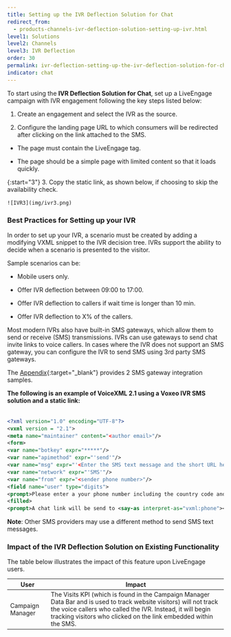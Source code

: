 ```yaml
---
title: Setting up the IVR Deflection Solution for Chat
redirect_from:
  - products-channels-ivr-deflection-solution-setting-up-ivr.html
level1: Solutions
level2: Channels
level3: IVR Deflection
order: 30
permalink: ivr-deflection-setting-up-the-ivr-deflection-solution-for-chat.html
indicator: chat
---
```


To start using the **IVR Deflection Solution for Chat**, set up a LiveEngage campaign with IVR engagement following the key steps listed below:

1.  Create an engagement and select the IVR as the source.

2.  Configure the landing page URL to which consumers will be redirected after clicking on the link attached to the SMS.

  * The page must contain the LiveEngage tag.

  * The page should be a simple page with limited content so that it loads quickly.

{:start="3"}
3.  Copy the static link, as shown below, if choosing to skip the availability check.

    ![IVR3](img/ivr3.png)



### Best Practices for Setting up your IVR

In order to set up your IVR, a scenario must be created by adding a modifying VXML snippet to the IVR decision tree. IVRs support the ability to decide when a scenario is presented to the visitor.

Sample scenarios can be:

* Mobile users only.

* Offer IVR deflection between 09:00 to 17:00.

* Offer IVR deflection to callers if wait time is longer than 10 min.

* Offer IVR deflection to X% of the callers.

Most modern IVRs also have built-in SMS gateways, which allow them to send or receive (SMS) transmissions. IVRs can use gateways to send chat invite links to voice callers. In cases where the IVR does not support an SMS gateway, you can configure the IVR to send SMS using 3rd party SMS gateways.

The [Appendix](products-channels-ivr-deflection-solution-appendix.html){:target="_blank"} provides 2 SMS gateway integration samples.

**The following is an example of VoiceXML 2.1 using a Voxeo IVR SMS solution and a static link:**

```xml

<?xml version="1.0" encoding="UTF-8"?>
<vxml version = "2.1">
<meta name="maintainer" content="<author email>"/>
<form>
<var name="botkey" expr="*****"/>
<var name="apimethod" expr="'send'"/>
<var name="msg" expr="'<Enter the SMS text message and the short URL here. >'"/>
<var name="network" expr="'SMS'"/>
<var name="from" expr="<sender phone number>"/>
<field name="user" type="digits">
<prompt>Please enter a your phone number including the country code and area number. To finish press the pound sign.</prompt>
<filled>
<prompt>A chat link will be send to <say-as interpret-as="vxml:phone"><value expr="user"/></say-as>. Thank you and good bye.</prompt>

```

**Note**: Other SMS providers may use a different method to send SMS text messages.

### Impact of the IVR Deflection Solution on Existing Functionality

The table below illustrates the impact of this feature upon LiveEngage
users.

| User             | Impact                                                                                                                                                                                                                                                |
|------------------|-------------------------------------------------------------------------------------------------------------------------------------------------------------------------------------------------------------------------------------------------------|
| Campaign Manager | The Visits KPI (which is found in the Campaign Manager Data Bar and is used to track website visitors) will not track the voice callers who called the IVR. Instead, it will begin tracking visitors who clicked on the link embedded within the SMS. |
